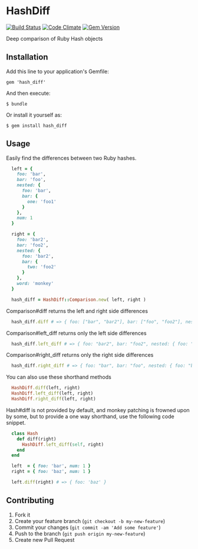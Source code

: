 # HashDiff
[![Build Status](https://travis-ci.org/CodingZeal/hash_diff.png?branch=master)](https://travis-ci.org/CodingZeal/hash_diff) [![Code Climate](https://codeclimate.com/github/CodingZeal/hash_diff.png)](https://codeclimate.com/github/CodingZeal/hash_diff) [![Gem Version](https://badge.fury.io/rb/hash_diff.png)](http://badge.fury.io/rb/hash_diff)

Deep comparison of Ruby Hash objects

## Installation

Add this line to your application's Gemfile:

    gem 'hash_diff'

And then execute:

    $ bundle

Or install it yourself as:

    $ gem install hash_diff

## Usage

Easily find the differences between two Ruby hashes.

```ruby
  left = { 
    foo: 'bar',  
    bar: 'foo',  
    nested: { 
      foo: 'bar',  
      bar: { 
        one: 'foo1' 
      } 
    }, 
    num: 1 
  }

  right = { 
    foo: 'bar2', 
    bar: 'foo2', 
    nested: { 
      foo: 'bar2', 
      bar: { 
        two: 'foo2' 
      } 
    }, 
    word: 'monkey' 
  }

  hash_diff = HashDiff::Comparison.new( left, right )
```

Comparison#diff returns the left and right side differences

```ruby
  hash_diff.diff # => { foo: ["bar", "bar2"], bar: ["foo", "foo2"], nested: { foo: ["bar", "bar2"], bar: { one: ["foo1", nil], two: [nil, "foo2"] } }, num:  [1, nil], word: [nil, "monkey"] }
```

Comparison#left_diff returns only the left side differences

```ruby
  hash_diff.left_diff # => { foo: "bar2", bar: "foo2", nested: { foo: "bar2", bar: { one: nil, two: "foo2" } }, num:  nil, word: "monkey" }
```

Comparison#right_diff returns only the right side differences

```ruby
  hash_diff.right_diff # => { foo: "bar", bar: "foo", nested: { foo: "bar", bar: { one: "foo1", two: nil } }, num:  1, word: nil }
```

You can also use these shorthand methods

```ruby
  HashDiff.diff(left, right)
  HashDiff.left_diff(left, right)
  HashDiff.right_diff(left, right)
```

Hash#diff is not provided by default, and monkey patching is frowned upon by some, but to provide a one way shorthand, use the following code snippet.

```ruby
  class Hash
    def diff(right)
      HashDiff.left_diff(self, right)
    end
  end

  left  = { foo: 'bar', num: 1 }
  right = { foo: 'baz', num: 1 }

  left.diff(right) # => { foo: 'baz' }
```

## Contributing

1. Fork it
2. Create your feature branch (`git checkout -b my-new-feature`)
3. Commit your changes (`git commit -am 'Add some feature'`)
4. Push to the branch (`git push origin my-new-feature`)
5. Create new Pull Request
